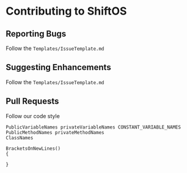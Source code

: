 # Contributing to ShiftOS

## Reporting Bugs

Follow the `Templates/IssueTemplate.md`

## Suggesting Enhancements

Follow the `Templates/IssueTemplate.md`

## Pull Requests

Follow our code style

    PublicVariableNames privateVariableNames CONSTANT_VARIABLE_NAMES
    PublicMethodNames privateMethodNames
    ClassNames
    
    BracketsOnNewLines()
    {
    
    }
